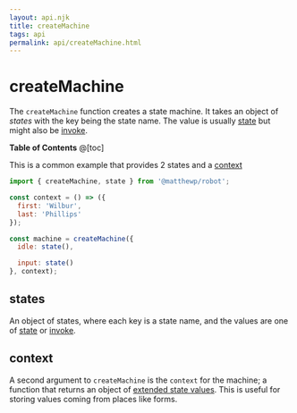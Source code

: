 ```yaml
---
layout: api.njk
title: createMachine
tags: api
permalink: api/createMachine.html
---
```


# createMachine

The `createMachine` function creates a state machine. It takes an object of *states* with the key being the state name. The value is usually [state](./state.html) but might also be [invoke](./invoke.html).

__Table of Contents__
@[toc]

This is a common example that provides 2 states and a [context](#context)

```js
import { createMachine, state } from '@matthewp/robot';

const context = () => ({
  first: 'Wilbur',
  last: 'Phillips'
});

const machine = createMachine({
  idle: state(),

  input: state()
}, context);
```

## states

An object of states, where each key is a state name, and the values are one of [state](./state.html) or [invoke](./invoke.html).

## context

A second argument to `createMachine` is the `context` for the machine; a function that returns an object of [extended state values](https://patterns.eecs.berkeley.edu/?page_id=470#Context). This is useful for storing values coming from places like forms.